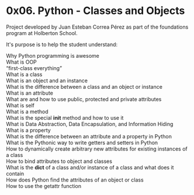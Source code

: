 # 0x06. Python - Classes and Objects

Project developed by Juan Esteban Correa Pérez as part of the foundations program at Holberton School.

It's purpose is to help the student understand:

Why Python programming is awesome<br />
What is OOP<br />
“first-class everything”<br />
What is a class<br />
What is an object and an instance<br />
What is the difference between a class and an object or instance<br />
What is an attribute<br />
What are and how to use public, protected and private attributes<br />
What is self<br />
What is a method<br />
What is the special __init__ method and how to use it<br />
What is Data Abstraction, Data Encapsulation, and Information Hiding<br />
What is a property<br />
What is the difference between an attribute and a property in Python<br />
What is the Pythonic way to write getters and setters in Python<br />
How to dynamically create arbitrary new attributes for existing instances of a class<br />
How to bind attributes to object and classes<br />
What is the __dict__ of a class and/or instance of a class and what does it contain<br />
How does Python find the attributes of an object or class<br />
How to use the getattr function<br />
